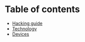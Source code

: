 # Table of contents

* [Hacking guide](README.md)
* [Technology](untitled.md)
* [Devices](devices.md)

